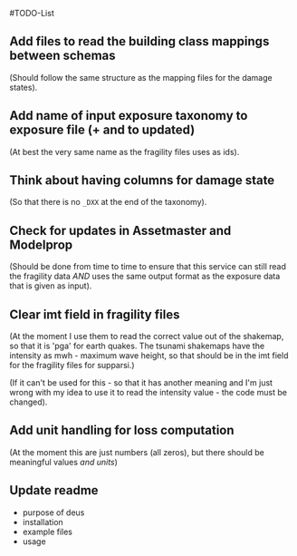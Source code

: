 #TODO-List

## Add files to read the building class mappings between schemas
(Should follow the same structure as the mapping files for the damage states).
## Add name of input exposure taxonomy to exposure file (+ and to updated)
(At best the very same name as the fragility files uses as ids).
## Think about having columns for damage state
(So that there is no `_DXX` at the end of the taxonomy).
## Check for updates in Assetmaster and Modelprop
(Should be done from time to time to ensure that this service can still
read the fragility data *AND* uses the same output format as the
exposure data that is given as input).
## Clear imt field in fragility files
(At the moment I use them to read the correct value out of the shakemap,
so that it is 'pga' for earth quakes.
The tsunami shakemaps have the intensity as mwh - maximum wave height,
so that should be in the imt field for the fragility files for supparsi.)

(If it can't be used for this - so that it has another meaning and I'm
just wrong with my idea to use it to read the intensity value -
the code must be changed).
## Add unit handling for loss computation
(At the moment this are just numbers (all zeros), but there should be
meaningful values *and units*)
## Update readme
- purpose of deus
- installation
- example files
- usage
